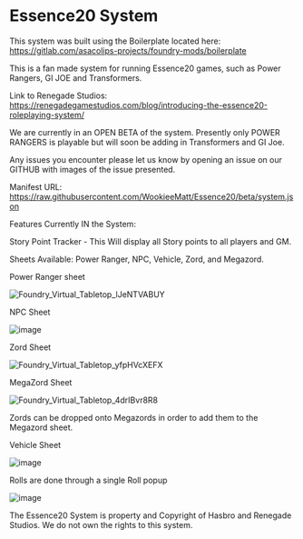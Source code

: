 # Essence20 System

This system was built using the Boilerplate located here: https://gitlab.com/asacolips-projects/foundry-mods/boilerplate

This is a fan made system for running Essence20 games, such as Power Rangers, GI JOE and Transformers.

Link to Renegade Studios: https://renegadegamestudios.com/blog/introducing-the-essence20-roleplaying-system/

We are currently in an OPEN BETA of the system. Presently only POWER RANGERS is playable but will soon be adding in Transformers and GI Joe. 

Any issues you encounter please let us know by opening an issue on our GITHUB with images of the issue presented. 

Manifest URL: https://raw.githubusercontent.com/WookieeMatt/Essence20/beta/system.json

Features Currently IN the System:

Story Point Tracker - This Will display all Story points to all players and GM.

Sheets Available: Power Ranger, NPC, Vehicle, Zord, and Megazord. 

Power Ranger sheet

![Foundry_Virtual_Tabletop_lJeNTVABUY](https://user-images.githubusercontent.com/28365506/187991855-8a4869b4-22f9-4d52-9fa7-36ca144b04ab.gif)

NPC Sheet

![image](https://user-images.githubusercontent.com/28365506/187992037-7f4a868b-cf2c-4331-b562-d07e02577a9e.png)

Zord Sheet

![Foundry_Virtual_Tabletop_yfpHVcXEFX](https://user-images.githubusercontent.com/28365506/187992212-152004b7-95c5-479e-8176-69588b4c4794.gif)

MegaZord Sheet

![Foundry_Virtual_Tabletop_4drIBvr8R8](https://user-images.githubusercontent.com/28365506/187992346-c3ee843d-a829-41e7-b83c-73b7b641aa92.gif)

Zords can be dropped onto Megazords in order to add them to the Megazord sheet. 

Vehicle Sheet

![image](https://user-images.githubusercontent.com/28365506/187992497-ef0218f4-189d-4c49-a912-bc203261325b.png)

Rolls are done through a single Roll popup

![image](https://user-images.githubusercontent.com/28365506/187993111-044cd172-3dd6-4533-8212-d862a3f67853.png)


The Essence20 System is property and Copyright of Hasbro and Renegade Studios. We do not own the rights to this system.